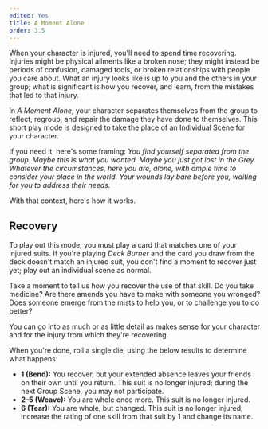 ```yaml
---
edited: Yes
title: A Moment Alone
order: 3.5
---
```


When your character is injured, you'll need to spend time recovering. Injuries might be physical ailments like a broken nose; they might instead be periods of confusion, damaged tools, or broken relationships with people you care about. What an injury looks like is up to you and the others in your group; what is significant is how you recover, and learn, from the mistakes that led to that injury.

In *A Moment Alone*, your character separates themselves from the group to reflect, regroup, and repair the damage they have done to themselves. This short play mode is designed to take the place of an Individual Scene for your character.


If you need it, here's some framing: *You find yourself separated from the group. Maybe this is what you wanted. Maybe you just got lost in the Grey. Whatever the circumstances, here you are, alone, with ample time to consider your place in the world. Your wounds lay bare before you, waiting for you to address their needs.*

With that context, here's how it works.

## Recovery

To play out this mode, you must play a card that matches one of your injured suits. If you're playing *Deck Burner* and the card you draw from the deck doesn't match an injured suit, you don't find a moment to recover just yet; play out an individual scene as normal.

Take a moment to tell us how you recover the use of that skill. Do you take medicine? Are there amends you have to make with someone you wronged? Does someone emerge from the mists to help you, or to challenge you to do better?

You can go into as much or as little detail as makes sense for your character and for the injury from which they're recovering.

When you're done, roll a single die, using the below results to determine what happens:
- **1 (Bend):** You recover, but your extended absence leaves your friends on their own until you return. This suit is no longer injured; during the next Group Scene, you may not participate.
- **2–5 (Weave):** You are whole once more. This suit is no longer injured.
- **6 (Tear):** You are whole, but changed. This suit is no longer injured; increase the rating of one skill from that suit by 1 and change its name.


